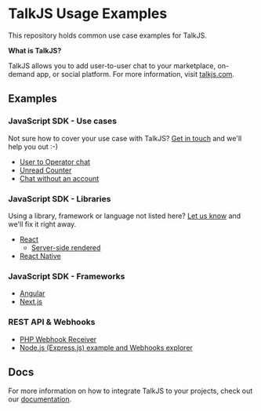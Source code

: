 # TalkJS Usage Examples

This repository holds common use case examples for TalkJS.

**What is TalkJS?**

TalkJS allows you to add user-to-user chat to your marketplace, on-demand app, or social platform. For more information, visit [talkjs.com](https://talkjs.com/?ref=jssdk-npm-readme).

## Examples

### JavaScript SDK - Use cases

Not sure how to cover your use case with TalkJS? [Get in touch](https://talkjs.com?ref=gh-example-readme&chatwithus=1) and we'll help you out :-)

- [User to Operator chat](./user-to-operator)
- [Unread Counter](./unreads)
- [Chat without an account](./visitor-chat)

### JavaScript SDK - Libraries

Using a library, framework or language not listed here? [Let us know](https://talkjs.com?ref=gh-example-readme&chatwithus=1) and we'll fix it right away.

- [React](./react)
    - [Server-side rendered](./react/next.js)
- [React Native](./react-native)

### JavaScript SDK - Frameworks

- [Angular](./angular6)
- [Next.js](./react/next.js)

### REST API & Webhooks
- [PHP Webhook Receiver](./webhooks/php)
- [Node.js (Express.js) example and Webhooks explorer](./webhooks/nodejs/express-webhook)

## Docs

For more information on how to integrate TalkJS to your projects, check out our [documentation](https://talkjs.com/docs/?ref=gh-example-readme).
